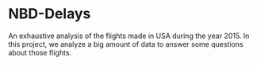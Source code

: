 # NBD-Delays
An exhaustive analysis of the flights made in USA during the year 2015. In this project, we analyze a big amount of data to answer some questions about those flights.
